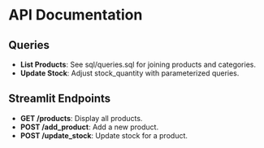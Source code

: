 # API Documentation

## Queries
- **List Products**: See sql/queries.sql for joining products and categories.
- **Update Stock**: Adjust stock_quantity with parameterized queries.

## Streamlit Endpoints
- **GET /products**: Display all products.
- **POST /add_product**: Add a new product.
- **POST /update_stock**: Update stock for a product.

